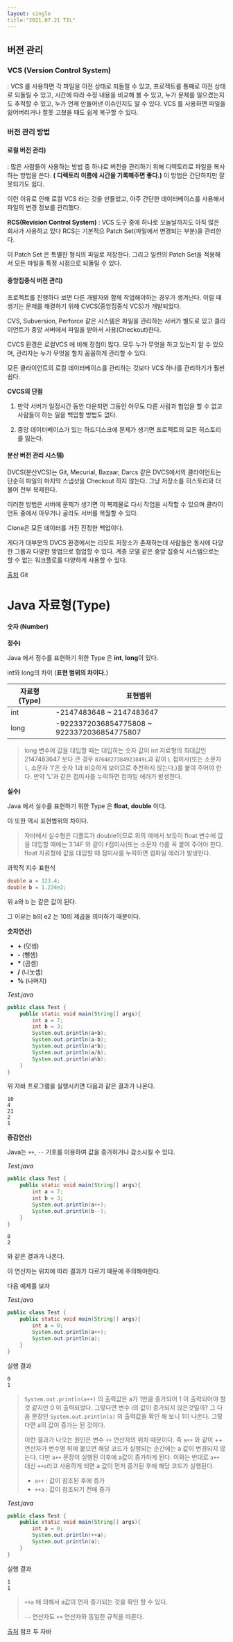 ```yaml
---
layout: single
title:"2021.07.21 TIL"
---
```


## 버전 관리

### VCS (Version Control System)

: VCS 를 사용하면 각 파일을 이전 상태로 되돌릴 수 있고, 프로젝트를 통째로 이전 상태로 되돌릴 수 있고, 시간에 따라 수정 내용을 비교해 볼 수 있고, 누가 문제를 일으켰는지도 추적할 수 있고, 누가 언제 만들어낸 이슈인지도 알 수 있다.
VCS 를 사용하면 파일을 잃어버리거나 잘못 고쳤을 때도 쉽게 복구할 수 있다.

### 버전 관리 방법

#### 로컬 버전 관리)

: 많은 사람들이 사용하는 방법 중 하나로
버전을 관리하기 위해 디렉토리로 파일을 복사하는 방법을 쓴다.
**( 디렉토리 이름에 시간을 기록해주면 좋다.)**
이 방법은 간단하지만 잘못되기도 쉽다.

이런 이유로 인해 로컬 VCS 라는 것을 만들었고, 아주 간단한 데이터베이스를 사용해서 파일의 변경 정보를 관리했다.

**RCS(Revision Control System)**
: VCS 도구 중에 하나로 오늘날까지도 아직 많은 회사가 사용하고 있다
RCS는 기본적으 Patch Set(파일에서 변경되는 부분)을 관리한다.

이 Patch Set 은 특별한 형식의 파일로 저장한다. 그리고 일련의 Patch Set을 적용해서 모든 파일을 특정 시점으로 되돌릴 수 있다.

#### 중앙집중식 버전 관리)

프로젝트를 진행하다 보면 다른 개발자와 함께 작업해야하는 경우가 생겨난다. 이럴 때 생기는 문제를 해결하기 위해 CVCS(중앙집중식 VCS)가 개발되었다.

CVS, Subversion, Perforce 같은 시스템은 파일을 관리하는 서버가 별도로 있고 클라이언트가 중앙 서버에서 파일을 받아서 사용(Checkout)한다.

CVCS 환경은 로컬VCS 에 비해 장점이 많다. 모두 누가 무엇을 하고 있는지 알 수 있으며, 관리자는 누가 무엇을 할지 꼼꼼하게 관리할 수 있다.

모든 클라이언트의 로컬 데이터베이스를 관리하는 것보다 VCS 하나를 관리하기가 훨씬 쉽다.

**CVCS의 단점**

1. 만약 서버가 일정시간 동안 다운되면 그동안 아무도 다른 사람과 협업을 할 수 없고 사람들이 하는 일을 백업할 방법도 없다.

2. 중앙 데이터베이스가 있는 하드디스크에 문제가 생기면 프로젝트의 모든 히스토리를 잃는다.

#### 분산 버전 관리 시스템)

DVCS(분산VCS)는 Git, Mecurial, Bazaar, Darcs 같은 DVCS에서의 클라이언트는 단순히 파일의 마지막 스냅샷을 Checkout 하지 않는다. 그냥 저장소를 히스토리와 더불어 전부 복제한다.

이러한 방법은 서버에 문제가 생기면 이 복제물로 다시 작업을 시작할 수 있으며 클라이언트 중에서 아무거나 골라도 서버를 복월할 수 있다.

Clone은 모든 데이터를 가진 진정한 백업이다.

게다가 대부분의 DVCS 환경에서는 리모트 저장소가 존재하는데 사람들은 동시에 다양한 그룹과 다양한 방법으로 협업할 수 있다. 계층 모델 같은 중앙 집중식 시스템으로는 할 수 없는 워크플로를 다양하게 사용할 수 있다.

[출처](https://git-scm.com/book/ko/v2/%EC%8B%9C%EC%9E%91%ED%95%98%EA%B8%B0-%EB%B2%84%EC%A0%84-%EA%B4%80%EB%A6%AC%EB%9E%80%3F) Git

# Java 자료형(Type)

#### 숫자 (Number)

**정수)**

Java 에서 정수를 표현하기 위한 Type 은 **int**, **long**이 있다.

int와 long의 차이 (**표현 범위의 차이다.**)

| 자료형(Type) | 표현범위                                   |
| ------------ | ------------------------------------------ |
| int          | -2147483648 ~ 2147483647                   |
| long         | -9223372036854775808 ~ 9223372036854775807 |

> long 변수에 값을 대입할 때는 대입하는 숫자 값이 int 자료형의 최대값인 2147483647 보다 큰 경우 `8764827384923849L`과 같이 `L` 접미사(또는 소문자 `l`, 소문자 'l'은 숫자 1과 비슷하게 보이므로 추천하지 않는다.)를 붙여 주어야 한다. 만약 'L'과 같은 접미사를 누락하면 컴파일 에러가 발생한다.

**실수)**

Java 에서 실수를 표현하기 위한 Type 은 **float**, **double** 이다.

이 또한 역시 표현범위의 차이다.

> 자바에서 실수형은 디폴트가 double이므로 위의 예에서 보듯이 float 변수에 값을 대입할 때에는 3.14F 와 같이 `F`접미사(또는 소문자 `f`)를 꼭 붙여 주어야 한다. float 자료형에 값을 대입할 때 접미사를 누락하면 컴파일 에러가 발생한다.

과학적 지수 표현식

```java
double a = 123.4;
double b = 1.234e2;
```

위 a와 b 는 같은 값이 된다.

그 이유는 b의 e2 는 10의 제곱을 의미하기 때문이다.

**숫자연산)**

- **+** (덧셈)
- **-** (뺄셈)
- **\*** (곱셈)
- **/** (나눗셈)
- **%** (나머지)

_Test.java_

```java
public class Test {
	public static void main(String[] args){
		int a = 7;
		int b = 3;
		System.out.println(a+b);
		System.out.println(a-b);
		System.out.println(a*b);
		System.out.println(a/b);
		System.out.println(a%b);
	}
}
```

위 자바 프로그램을 실행시키면 다음과 같은 결과가 나온다.

```
10
4
21
2
1
```

**증감연산)**

Java는 `++`, `--` 기호를 이용하여 값을 증가하거나 감소시킬 수 있다.

_Test.java_

```java
public class Test {
	public static void main(String[] args){
		int a = 7;
		int b = 3;
		System.out.println(a++);
		System.out.println(b--);
	}
}
```

```
8
2
```

와 같은 결과가 나온다.

이 연산자는 위치에 따라 결과가 다르기 때문에 주의해야한다.

다음 예제를 보자

_Test.java_

```java
public class Test {
	public static void main(String[] args){
		int a = 0;
		System.out.println(a++);
		System.out.println(a);
	}
}
```

실행 결과

```
0
1
```

> `System.out.println(a++)` 의 출력값은 a가 1만큼 증가되어 1 이 출력되어야 할 것 같지만 0 이 출력되었다. 그렇다면 변수 i의 값이 증가되지 않은것일까? 그 다음 문장인 `System.out.println(a)` 의 출력값을 확인 해 보니 1이 나온다. 그렇다면 a의 값이 증가는 된 것이다.
>
> 이런 결과가 나오는 원인은 변수 `++` 연산자의 위치 때문이다. 즉 `a++` 와 같이 ++ 연산자가 변수명 뒤에 붙으면 해당 코드가 실행되는 순간에는 a 값이 변경되지 않는다. 다만 `a++` 문장이 실행된 이후에 a값이 증가하게 된다. 이와는 반대로 `a++` 대신 `++a`라고 사용하게 되면 a 값이 먼저 증가된 후에 해당 코드가 실행된다.
>
> - `a++` : 값이 참조된 후에 증가
> - `++a` : 값이 참조되기 전에 증가

_Test.java_

```java
public class Test {
	public static void main(String[] args){
		int a = 0;
		System.out.println(++a);
		System.out.println(a);
	}
}
```

실행 결과

```
1
1
```

> `++a` 에 의해서 a값이 먼저 증가되는 것을 확인 할 수 있다.
>
> `--` 연산자도 `++` 연산자와 동일한 규칙을 따른다.

[출처](https://wikidocs.net/204) 점프 투 자바
